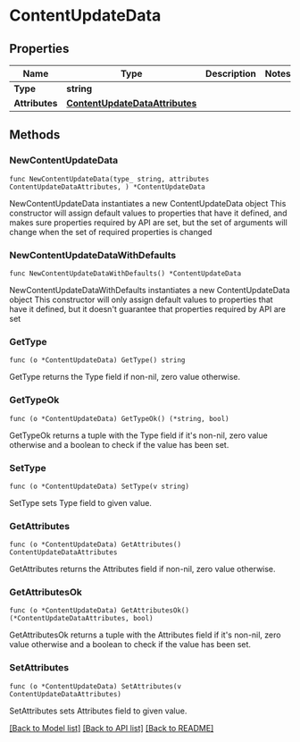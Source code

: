 # ContentUpdateData

## Properties

Name | Type | Description | Notes
------------ | ------------- | ------------- | -------------
**Type** | **string** |  | 
**Attributes** | [**ContentUpdateDataAttributes**](ContentUpdateDataAttributes.md) |  | 

## Methods

### NewContentUpdateData

`func NewContentUpdateData(type_ string, attributes ContentUpdateDataAttributes, ) *ContentUpdateData`

NewContentUpdateData instantiates a new ContentUpdateData object
This constructor will assign default values to properties that have it defined,
and makes sure properties required by API are set, but the set of arguments
will change when the set of required properties is changed

### NewContentUpdateDataWithDefaults

`func NewContentUpdateDataWithDefaults() *ContentUpdateData`

NewContentUpdateDataWithDefaults instantiates a new ContentUpdateData object
This constructor will only assign default values to properties that have it defined,
but it doesn't guarantee that properties required by API are set

### GetType

`func (o *ContentUpdateData) GetType() string`

GetType returns the Type field if non-nil, zero value otherwise.

### GetTypeOk

`func (o *ContentUpdateData) GetTypeOk() (*string, bool)`

GetTypeOk returns a tuple with the Type field if it's non-nil, zero value otherwise
and a boolean to check if the value has been set.

### SetType

`func (o *ContentUpdateData) SetType(v string)`

SetType sets Type field to given value.


### GetAttributes

`func (o *ContentUpdateData) GetAttributes() ContentUpdateDataAttributes`

GetAttributes returns the Attributes field if non-nil, zero value otherwise.

### GetAttributesOk

`func (o *ContentUpdateData) GetAttributesOk() (*ContentUpdateDataAttributes, bool)`

GetAttributesOk returns a tuple with the Attributes field if it's non-nil, zero value otherwise
and a boolean to check if the value has been set.

### SetAttributes

`func (o *ContentUpdateData) SetAttributes(v ContentUpdateDataAttributes)`

SetAttributes sets Attributes field to given value.



[[Back to Model list]](../README.md#documentation-for-models) [[Back to API list]](../README.md#documentation-for-api-endpoints) [[Back to README]](../README.md)


